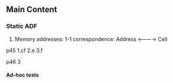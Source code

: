 ## Main Content
### Static ADF
1. Memory addresses: 1-1 correspondence: Address <----> Cell

p45 
1.cf
2.e
3.f

p46
3

#### Ad-hoc tests


                        
